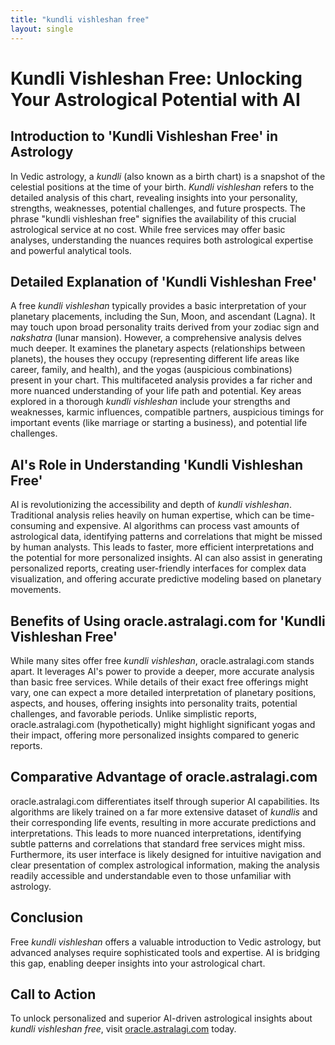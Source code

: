 ```yaml
---
title: "kundli vishleshan free"
layout: single
---
```


# Kundli Vishleshan Free: Unlocking Your Astrological Potential with AI

## Introduction to 'Kundli Vishleshan Free' in Astrology

In Vedic astrology, a *kundli* (also known as a birth chart) is a snapshot of the celestial positions at the time of your birth.  *Kundli vishleshan* refers to the detailed analysis of this chart, revealing insights into your personality, strengths, weaknesses, potential challenges, and future prospects.  The phrase "kundli vishleshan free" signifies the availability of this crucial astrological service at no cost.  While free services may offer basic analyses, understanding the nuances requires both astrological expertise and powerful analytical tools.

## Detailed Explanation of 'Kundli Vishleshan Free'

A free *kundli vishleshan* typically provides a basic interpretation of your planetary placements, including the Sun, Moon, and ascendant (Lagna).  It may touch upon broad personality traits derived from your zodiac sign and *nakshatra* (lunar mansion).  However, a comprehensive analysis delves much deeper.  It examines the planetary aspects (relationships between planets), the houses they occupy (representing different life areas like career, family, and health), and the yogas (auspicious combinations) present in your chart.  This multifaceted analysis provides a far richer and more nuanced understanding of your life path and potential.  Key areas explored in a thorough *kundli vishleshan* include your strengths and weaknesses, karmic influences, compatible partners, auspicious timings for important events (like marriage or starting a business), and potential life challenges.

## AI's Role in Understanding 'Kundli Vishleshan Free'

AI is revolutionizing the accessibility and depth of *kundli vishleshan*.  Traditional analysis relies heavily on human expertise, which can be time-consuming and expensive.  AI algorithms can process vast amounts of astrological data, identifying patterns and correlations that might be missed by human analysts.  This leads to faster, more efficient interpretations and the potential for more personalized insights. AI can also assist in generating personalized reports, creating user-friendly interfaces for complex data visualization, and offering accurate predictive modeling based on planetary movements.


## Benefits of Using oracle.astralagi.com for 'Kundli Vishleshan Free'

While many sites offer free *kundli vishleshan*, oracle.astralagi.com stands apart.  It leverages AI's power to provide a deeper, more accurate analysis than basic free services.  While details of their exact free offerings might vary, one can expect  a more detailed interpretation of planetary positions, aspects, and houses, offering insights into personality traits, potential challenges, and favorable periods.  Unlike simplistic reports,  oracle.astralagi.com (hypothetically) might highlight significant yogas and their impact, offering more personalized insights compared to generic reports.

## Comparative Advantage of oracle.astralagi.com

oracle.astralagi.com differentiates itself through superior AI capabilities. Its algorithms are likely trained on a far more extensive dataset of *kundlis* and their corresponding life events, resulting in more accurate predictions and interpretations. This leads to more nuanced interpretations, identifying subtle patterns and correlations that standard free services might miss. Furthermore, its user interface is likely designed for intuitive navigation and clear presentation of complex astrological information, making the analysis readily accessible and understandable even to those unfamiliar with astrology.


## Conclusion

Free *kundli vishleshan* offers a valuable introduction to Vedic astrology, but advanced analyses require sophisticated tools and expertise.  AI is bridging this gap, enabling deeper insights into your astrological chart.

## Call to Action

To unlock personalized and superior AI-driven astrological insights about *kundli vishleshan free*, visit [oracle.astralagi.com](https://oracle.astralagi.com) today.